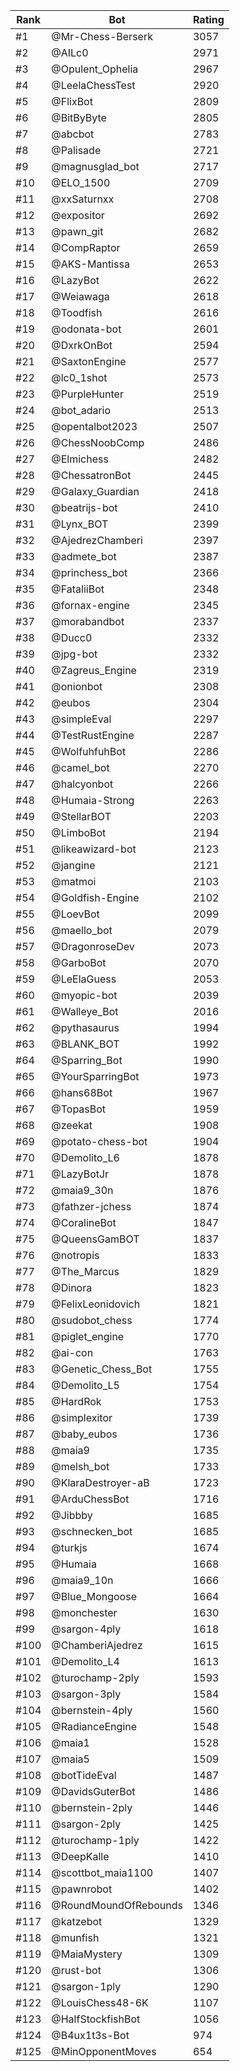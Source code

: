 Rank|Bot|Rating
---|---|---
#1|@Mr-Chess-Berserk|3057
#2|@AILc0|2971
#3|@Opulent_Ophelia|2967
#4|@LeelaChessTest|2920
#5|@FlixBot|2809
#6|@BitByByte|2805
#7|@abcbot|2783
#8|@Palisade|2721
#9|@magnusglad_bot|2717
#10|@ELO_1500|2709
#11|@xxSaturnxx|2708
#12|@expositor|2692
#13|@pawn_git|2682
#14|@CompRaptor|2659
#15|@AKS-Mantissa|2653
#16|@LazyBot|2622
#17|@Weiawaga|2618
#18|@Toodfish|2616
#19|@odonata-bot|2601
#20|@DxrkOnBot|2594
#21|@SaxtonEngine|2577
#22|@lc0_1shot|2573
#23|@PurpleHunter|2519
#24|@bot_adario|2513
#25|@opentalbot2023|2507
#26|@ChessNoobComp|2486
#27|@Elmichess|2482
#28|@ChessatronBot|2445
#29|@Galaxy_Guardian|2418
#30|@beatrijs-bot|2410
#31|@Lynx_BOT|2399
#32|@AjedrezChamberi|2397
#33|@admete_bot|2387
#34|@princhess_bot|2366
#35|@FataliiBot|2348
#36|@fornax-engine|2345
#37|@morabandbot|2337
#38|@Ducc0|2332
#39|@jpg-bot|2332
#40|@Zagreus_Engine|2319
#41|@onionbot|2308
#42|@eubos|2304
#43|@simpleEval|2297
#44|@TestRustEngine|2287
#45|@WolfuhfuhBot|2286
#46|@camel_bot|2270
#47|@halcyonbot|2266
#48|@Humaia-Strong|2263
#49|@StellarBOT|2203
#50|@LimboBot|2194
#51|@likeawizard-bot|2123
#52|@jangine|2121
#53|@matmoi|2103
#54|@Goldfish-Engine|2102
#55|@LoevBot|2099
#56|@maello_bot|2079
#57|@DragonroseDev|2073
#58|@GarboBot|2070
#59|@LeElaGuess|2053
#60|@myopic-bot|2039
#61|@Walleye_Bot|2016
#62|@pythasaurus|1994
#63|@BLANK_BOT|1992
#64|@Sparring_Bot|1990
#65|@YourSparringBot|1973
#66|@hans68Bot|1967
#67|@TopasBot|1959
#68|@zeekat|1908
#69|@potato-chess-bot|1904
#70|@Demolito_L6|1878
#71|@LazyBotJr|1878
#72|@maia9_30n|1876
#73|@fathzer-jchess|1874
#74|@CoralineBot|1847
#75|@QueensGamBOT|1837
#76|@notropis|1833
#77|@The_Marcus|1829
#78|@Dinora|1823
#79|@FelixLeonidovich|1821
#80|@sudobot_chess|1774
#81|@piglet_engine|1770
#82|@ai-con|1763
#83|@Genetic_Chess_Bot|1755
#84|@Demolito_L5|1754
#85|@HardRok|1753
#86|@simplexitor|1739
#87|@baby_eubos|1736
#88|@maia9|1735
#89|@melsh_bot|1733
#90|@KlaraDestroyer-aB|1723
#91|@ArduChessBot|1716
#92|@Jibbby|1685
#93|@schnecken_bot|1685
#94|@turkjs|1674
#95|@Humaia|1668
#96|@maia9_10n|1666
#97|@Blue_Mongoose|1664
#98|@monchester|1630
#99|@sargon-4ply|1618
#100|@ChamberiAjedrez|1615
#101|@Demolito_L4|1613
#102|@turochamp-2ply|1593
#103|@sargon-3ply|1584
#104|@bernstein-4ply|1560
#105|@RadianceEngine|1548
#106|@maia1|1528
#107|@maia5|1509
#108|@botTideEval|1487
#109|@DavidsGuterBot|1486
#110|@bernstein-2ply|1446
#111|@sargon-2ply|1425
#112|@turochamp-1ply|1422
#113|@DeepKalle|1410
#114|@scottbot_maia1100|1407
#115|@pawnrobot|1402
#116|@RoundMoundOfRebounds|1346
#117|@katzebot|1329
#118|@munfish|1321
#119|@MaiaMystery|1309
#120|@rust-bot|1306
#121|@sargon-1ply|1290
#122|@LouisChess48-6K|1107
#123|@HalfStockfishBot|1056
#124|@B4ux1t3s-Bot|974
#125|@MinOpponentMoves|654
